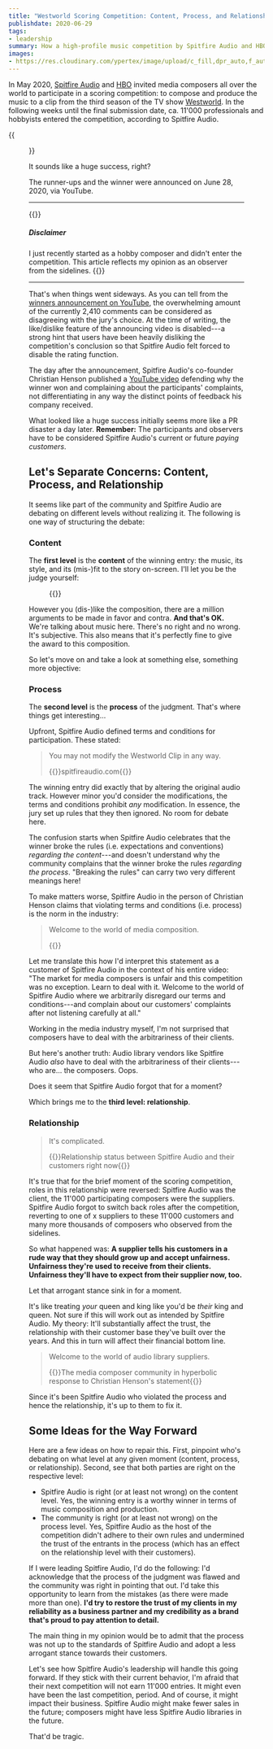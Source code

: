 ```yaml
---
title: "Westworld Scoring Competition: Content, Process, and Relationship"
publishdate: 2020-06-29
tags:
- leadership
summary: How a high-profile music competition by Spitfire Audio and HBO with 11'000 participants ends in a PR disaster---and how distinguishing content, process, and relationship levels could help to recover.
images:
- https://res.cloudinary.com/ypertex/image/upload/c_fill,dpr_auto,f_auto,g_auto,h_630,q_auto,w_1200/41c65fa8-56d3-4bde-bc9f-b95e945daa9c
---
```


In May 2020, [Spitfire Audio](https://www.spitfireaudio.com/) and [HBO](https://www.hbo.com/) invited media composers all over the world to participate in a scoring competition: to compose and produce the music to a clip from the third season of the TV show [Westworld](https://www.hbo.com/westworld/). In the following weeks until the final submission date, ca. 11'000 professionals and hobbyists entered the competition, according to Spitfire Audio.

{{<figure src="41c65fa8-56d3-4bde-bc9f-b95e945daa9c" />}}

It sounds like a huge success, right?

The runner-ups and the winner were announced on June 28, 2020, via YouTube.

---

{{<note>}}
##### <i class="las la-balance-scale-left"></i> Disclaimer

I just recently started as a hobby composer and didn't enter the competition. This article reflects my opinion as an observer from the sidelines.
{{</note>}}

---

That's when things went sideways. As you can tell from the [winners announcement on YouTube](https://www.youtube.com/watch?v=Qsi7wP024J4), the overwhelming amount of the currently 2,410 comments can be considered as disagreeing with the jury's choice. At the time of writing, the like/dislike feature of the announcing video is disabled---a strong hint that users have been heavily disliking the competition's conclusion so that Spitfire Audio felt forced to disable the rating function.

The day after the announcement, Spitfire Audio's co-founder Christian Henson published a [YouTube video](https://www.youtube.com/watch?v=TepB6xbJCiw) defending why the winner won and complaining about the participants' complaints, not differentiating in any way the distinct points of feedback his company received.

What looked like a huge success initially seems more like a PR disaster a day later. **Remember:** The participants and observers have to be considered Spitfire Audio's current or future *paying customers*.

## Let's Separate Concerns: Content, Process, and Relationship

It seems like part of the community and Spitfire Audio are debating on different levels without realizing it. The following is one way of structuring the debate:

### Content

The **first level** is the **content** of the winning entry: the music, its style, and its (mis-)fit to the story on-screen. I'll let you be the judge yourself:

<figure>
{{<youtube SSwWSqxuRD4>}}
</figure>

However you (dis-)like the composition, there are a million arguments to be made in favor and contra. **And that's OK.** We're talking about music here. There's no right and no wrong. It's subjective. This also means that it's perfectly fine to give the award to this composition.

So let's move on and take a look at something else, something more objective:

### Process

The **second level** is the **process** of the judgment. That's where things get interesting...

Upfront, Spitfire Audio defined terms and conditions for participation. These stated:

> You may not modify the Westworld Clip in any way.
>
> {{<attribution cite="via [Internet Archive](https://web.archive.org/web/20200507065857/https://www.spitfireaudio.com/westworld/terms-and-conditions/)">}}spitfireaudio.com{{</attribution>}}

The winning entry did exactly that by altering the original audio track. However minor you'd consider the modifications, the terms and conditions prohibit *any* modification. In essence, the jury set up rules that they then ignored. No room for debate here.

The confusion starts when Spitfire Audio celebrates that the winner broke the rules (i.e. expectations and conventions) *regarding the content*---and doesn't understand why the community complains that the winner broke the rules *regarding the process*. "Breaking the rules" can carry two very different meanings here!

To make matters worse, Spitfire Audio in the person of Christian Henson claims that violating terms and conditions (i.e. process) is the norm in the industry:

> Welcome to the world of media composition.
>
> {{<attribution cite="[Christian Henson](https://youtu.be/TepB6xbJCiw?t=478)" />}}

Let me translate this how I'd interpret this statement as a customer of Spitfire Audio in the context of his entire video: "The market for media composers is unfair and this competition was no exception. Learn to deal with it. Welcome to the world of Spitfire Audio where we arbitrarily disregard our terms and conditions---and complain about our customers' complaints after not listening carefully at all."

Working in the media industry myself, I'm not surprised that composers have to deal with the arbitrariness of their clients.

But here's another truth: Audio library vendors like Spitfire Audio *also* have to deal with the arbitrariness of their clients---who are... the composers. Oops.

Does it seem that Spitfire Audio forgot that for a moment?

Which brings me to the **third level: relationship**.

### Relationship

> It's complicated.
>
> {{<attribution>}}Relationship status between Spitfire Audio and their customers right now{{</attribution>}}

It's true that for the brief moment of the scoring competition, roles in this relationship were reversed: Spitfire Audio was the client, the 11'000 participating composers were the suppliers. Spitfire Audio forgot to switch back roles after the competition, reverting to one of x suppliers to these 11'000 customers and many more thousands of composers who observed from the sidelines.

So what happened was: **A supplier tells his customers in a rude way that they should grow up and accept unfairness. Unfairness they're used to receive from their clients. Unfairness they'll have to expect from their supplier now, too.**

Let that arrogant stance sink in for a moment.

It's like treating *your* queen and king like you'd be *their* king and queen. Not sure if this will work out as intended by Spitfire Audio. My theory: It'll substantially affect the trust, the relationship with their customer base they've built over the years. And this in turn will affect their financial bottom line.

> Welcome to the world of audio library suppliers.
>
> {{<attribution>}}The media composer community in hyperbolic response to Christian Henson's statement{{</attribution>}}

 Since it's been Spitfire Audio who violated the process and hence the relationship, it's up to them to fix it.

## Some Ideas for the Way Forward

Here are a few ideas on how to repair this. First, pinpoint who's debating on what level at any given moment (content, process, or relationship). Second, see that both parties are right on the respective level:

* Spitfire Audio is right (or at least not wrong) on the content level. Yes, the winning entry is a worthy winner in terms of music composition and production.
* The community is right (or at least not wrong) on the process level. Yes, Spitfire Audio as the host of the competition didn't adhere to their own rules and undermined the trust of the entrants in the process (which has an effect on the relationship level with their customers).

If I were leading Spitfire Audio, I'd do the following: I'd acknowledge that the process of the judgment was flawed and the community was right in pointing that out. I'd take this opportunity to learn from the mistakes (as there were made more than one). **I'd try to restore the trust of my clients in my reliability as a business partner and my credibility as a brand that's proud to pay attention to detail.**

The main thing in my opinion would be to admit that the process was not up to the standards of Spitfire Audio and adopt a less arrogant stance towards their customers.

Let's see how Spitfire Audio's leadership will handle this going forward. If they stick with their current behavior, I'm afraid that their next competition will not earn 11'000 entries. It might even have been the last competition, period. And of course, it might impact their business. Spitfire Audio might make fewer sales in the future; composers might have less Spitfire Audio libraries in the future.

That'd be tragic.
